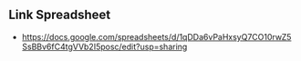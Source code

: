 ## Link Spreadsheet ##
- https://docs.google.com/spreadsheets/d/1qDDa6vPaHxsyQ7CO10rwZ5SsBBv6fC4tgVVb2I5posc/edit?usp=sharing